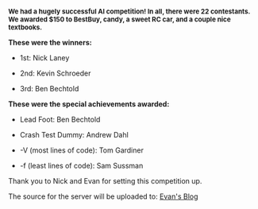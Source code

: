 <!-- 		@page { size: 8.5in 11in; margin: 0.79in } 		P { margin-bottom: 0.08in } --><span style="font-size: small;"><strong>We had a hugely successful AI competition! In all, there were 22 contestants. We awarded $150 to BestBuy, candy, a sweet RC car, and a couple nice textbooks.</strong></span>

<strong>These were the winners:</strong>
<ul>
	<li>
<p style="margin-bottom: 0in;">1st: Nick Laney</p>
</li>
	<li>
<p style="margin-bottom: 0in;">2nd: Kevin Schroeder</p>
</li>
	<li>
<p style="margin-bottom: 0in;">3rd: Ben Bechtold</p>
</li>
</ul>
<p style="margin-bottom: 0in;"></p>
<p style="margin-bottom: 0in;"><strong>These were the special achievements awarded:</strong></p>

<ul>
	<li>
<p style="margin-bottom: 0in;">Lead Foot: Ben Bechtold</p>
</li>
	<li>
<p style="margin-bottom: 0in;">Crash Test Dummy: Andrew Dahl</p>
</li>
	<li>
<p style="margin-bottom: 0in;">-V (most lines of code): Tom Gardiner</p>
</li>
	<li>
<p style="margin-bottom: 0in;">-f (least lines of code): Sam Sussman</p>
<p style="margin-bottom: 0in;"></p>
</li>
</ul>
Thank you to Nick and Evan for setting this competition up.

The source for the server will be uploaded to: <a title="Evan's Blog" href="http://icedpenguin.wordpress.com/" target="_blank">Evan's Blog</a>